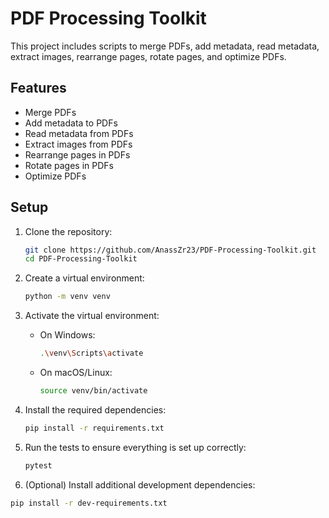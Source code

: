 # PDF Processing Toolkit

This project includes scripts to merge PDFs, add metadata, read metadata, extract images, rearrange pages, rotate pages, and optimize PDFs.

## Features

- Merge PDFs
- Add metadata to PDFs
- Read metadata from PDFs
- Extract images from PDFs
- Rearrange pages in PDFs
- Rotate pages in PDFs
- Optimize PDFs

## Setup

1. Clone the repository:
   ```sh
   git clone https://github.com/AnassZr23/PDF-Processing-Toolkit.git
   cd PDF-Processing-Toolkit
2. Create a virtual environment:
   ```sh
   python -m venv venv
3. Activate the virtual environment:
   - On Windows:
     ```sh
     .\venv\Scripts\activate
     ```
   - On macOS/Linux:
     ```sh
     source venv/bin/activate
     ```

4. Install the required dependencies:
   ```sh
   pip install -r requirements.txt
5. Run the tests to ensure everything is set up correctly:
   ```sh
   pytest
  6. (Optional) Install additional development dependencies:
   ```sh
   pip install -r dev-requirements.txt